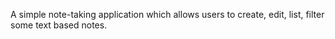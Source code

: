 A simple note-taking application which allows users to create, edit, list, filter some text based notes.
